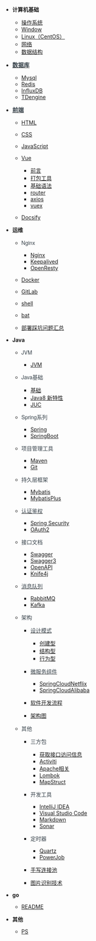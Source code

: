 - **计算机基础**

  - [操作系统](01-计算机基础知识/操作系统/)
  - [Window](01-计算机基础知识/操作系统/Windows.md)
  - [Linux（CentOS）](01-计算机基础知识/操作系统/Linux（CentOS）.md)
  - [网络](01-计算机基础知识/网络/)
  - [数据结构](01-计算机基础知识/数据结构/)

- [<span style="font-weight:normal; font-size:15px; color:#364149; font-family:Source Sans Pro,Helvetica Neue,Arial,sans-serif">**数据库**</span>](02-数据库/)

  - [Mysql](02-数据库/01-Mysql.md)
  - [Redis](02-数据库/02-Redis.md)
  - [InfluxDB](02-数据库/03-InfluxDB.md)
  - [TDengine](02-数据库/04-TDengine.md)
  
- [<span style="font-weight:normal; font-size:15px; color:#364149; font-family:Source Sans Pro,Helvetica Neue,Arial,sans-serif">**前端**</span>](03-前端/)

  - [HTML](03-前端/HTML.md)
  - [CSS](03-前端/CSS.md)
  - [JavaScript](03-前端/JavaScript.md)
  - [Vue](03-前端/Vue/)

    - [前言](03-前端/Vue/1-前言.md)
    - [打包工具](03-前端/Vue/2-打包工具.md)
    - [基础语法](03-前端/Vue/3-基础语法.md)
    - [router](03-前端/Vue/4-router.md)
    - [axios](03-前端/Vue/5-axios.md)
    - [vuex](03-前端/Vue/6-vuex.md)

  - [Docsify](03-前端/JavaScript的文档生成工具docsify.md)  

- **运维**

  
  - <span style="font-weight:normal; font-size:14px; color:#364149; font-family:Source Sans Pro,Helvetica Neue,Arial,sans-serif">Nginx</span>
    - [Nginx](04-运维/Nginx/Nginx.md)
    - [Keepalived](04-运维/Nginx/Keepalived.md)
    - [OpenResty](04-运维/Nginx/OpenResty.md)

  - [Docker](04-运维/Docker.md)
  - [GitLab](04-运维/GitLab.md)
  - [shell](04-运维/shell.md)
  - [bat](04-运维/bat.md)
  - [部署踩坑问题汇总](04-运维/部署踩坑问题汇总.md)

- **Java**

  - <span style="font-weight:normal; font-size:14px; color:#364149; font-family:Source Sans Pro,Helvetica Neue,Arial,sans-serif">JVM</span>
    - [JVM](05-Java/1.JVM/JVM.md)

  - <span style="font-weight:normal; font-size:14px; color:#364149; font-family:Source Sans Pro,Helvetica Neue,Arial,sans-serif">Java基础</span>
    - [基础](05-Java/2.Java基础/基础.md)
    - [Java8 新特性](05-Java/2.Java基础/Java8新特性.md)
    - [JUC](05-Java/2.Java基础/JUC.md)

  - <span style="font-weight:normal; font-size:14px; color:#364149; font-family:Source Sans Pro,Helvetica Neue,Arial,sans-serif">Spring系列</span>
    - [Spring](05-Java/3.Spring系列/Spring.md)
    - [SpringBoot](05-Java/3.Spring系列/SpringBoot.md)

  - <span style="font-weight:normal; font-size:14px; color:#364149; font-family:Source Sans Pro,Helvetica Neue,Arial,sans-serif">项目管理工具</span>
    - [Maven](05-Java/4.项目管理工具/Maven.md)
    - [Git](05-Java/4.项目管理工具/Git.md)

  - <span style="font-weight:normal; font-size:14px; color:#364149; font-family:Source Sans Pro,Helvetica Neue,Arial,sans-serif">持久层框架</span>
    - [Mybatis](05-Java/5.持久层框架/Mybatis.md)
    - [MybatisPlus](05-Java/5.持久层框架/MybatisPlus.md)

  
  - [<span style="font-weight:normal; font-size:14px; color:#364149; font-family:Source Sans Pro,Helvetica Neue,Arial,sans-serif">认证鉴权</span>](05-Java/6.安全框架/)
    - [Spring Security](05-Java/6.安全框架/Security.md)
    - [OAuth2](05-Java/6.安全框架/OAuth2.md)

  - <span style="font-weight:normal; font-size:14px; color:#364149; font-family:Source Sans Pro,Helvetica Neue,Arial,sans-serif">接口文档</span>
    - [Swagger](05-Java/7.接口文档/Swagger.md)
    - [Swagger3](05-Java/7.接口文档/Swagger3.md)
    - [OpenAPI](05-Java/6.接口文档/OpenAPI.md)
    - [Knife4j](05-Java/7.接口文档/Knife4j.md)

  - [<span style="font-weight:normal; font-size:14px; color:#364149; font-family:Source Sans Pro,Helvetica Neue,Arial,sans-serif">消息队列</span>](05-Java/8.消息队列/)
    - [RabbitMQ](05-Java/8.消息队列/RabbitMQ.md)
    - [Kafka](05-Java/8.消息队列/Kafka.md)  

  - <span style="font-weight:normal; font-size:14px; color:#364149; font-family:Source Sans Pro,Helvetica Neue,Arial,sans-serif">架构</span>

    - [<span style="font-weight:normal; font-size:14px; color:#364149; font-family:Source Sans Pro,Helvetica Neue,Arial,sans-serif">设计模式</span>](05-Java/9.架构/设计模式/)
      - [创建型](05-Java/9.架构/设计模式/创建型.md)
      - [结构型](05-Java/9.架构/设计模式/结构型.md)
      - [行为型](05-Java/9.架构/设计模式/行为型.md)

    - [<span style="font-weight:normal; font-size:14px; color:#364149; font-family:Source Sans Pro,Helvetica Neue,Arial,sans-serif">微服务组件</span>](05-Java/9.架构/微服务/)
      - [SpringCloudNetflix](05-Java/9.架构/SpringCloudNetflix.md) 
      - [SpringCloudAlibaba](05-Java/9.架构/SpringCloudAlibaba.md) 

    - [软件开发流程](05-Java/9.架构/软件开发流程.md)
    - [架构图](05-Java/9.架构/架构图.md)    

  - <span style="font-weight:normal; font-size:14px; color:#364149; font-family:Source Sans Pro,Helvetica Neue,Arial,sans-serif">其他</span>

    - <span style="font-weight:normal; font-size:14px; color:#364149; font-family:Source Sans Pro,Helvetica Neue,Arial,sans-serif">三方包</span>
      - [获取接口访问信息](05-Java/其他/三方包/获取接口访问信息.md)
      - [Activiti](05-Java/其他/三方包/Activiti.md)
      - [Apache相关](05-Java/其他/三方包/Apache相关.md)
      - [Lombok](05-Java/其他/三方包/Lombok.md)
      - [MapStruct](05-Java/其他/三方包/MapStruct.md)

    - <span style="font-weight:normal; font-size:14px; color:#364149; font-family:Source Sans Pro,Helvetica Neue,Arial,sans-serif">开发工具</span>
      - [IntelliJ IDEA](05-Java/其他/开发工具/IntelliJ%20IDEA.md)
      - [Visual Studio Code](05-Java/其他/开发工具/Visual%20Studio%20Code.md)
      - [Markdown](05-Java/其他/开发工具/markdown.md)
      - [Sonar](05-Java/其他/开发工具/Sonar.md)

    - <span style="font-weight:normal; font-size:14px; color:#364149; font-family:Source Sans Pro,Helvetica Neue,Arial,sans-serif">定时器</span>
      - [Quartz](05-Java/其他/定时器/Quartz.md)
      - [PowerJob](05-Java/其他/定时器/PowerJob.md)

    - [手写连接池](05-Java/其他/手写连接池.md)
    - [图片识别技术](05-Java/其他/图片识别技术.md)

- **go**

  - [README](06-go/)

- **其他**

  - [PS](99-其他/PS/)
